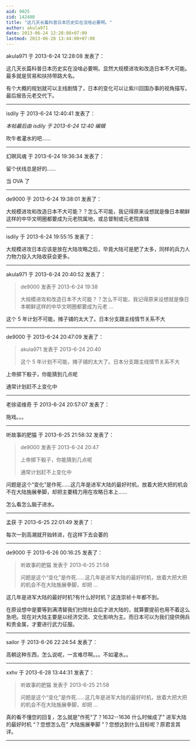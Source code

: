 ```yaml
---
aid: 9025
zid: 142408
title: "这几天长篇科普日本历史实在没啥必要啊。"
author: akula971
date: 2013-06-24 12:28:08+07:00
lastmod: 2013-06-28 13:44:00+07:00
---
```


akula971 于 2013-6-24 12:28:08 发表了：

这几天长篇科普日本历史实在没啥必要啊。显然大规模进攻和改造日本不大可能。最多就是贸易和扶持带路大名。

有个大概的规划就可以主线剧情了，日本的变化可以让紫川回国办事的视角描写，最后报告元老交代下。

---

isdily 于 2013-6-24 12:40:41 发表了：

_本帖最后由 isdily 于 2013-6-24 12:40 编辑_

吹牛者灌水的吧……

---

幻暝风魂 于 2013-6-24 19:36:34 发表了：

留个伏线总是好的……

当 OVA 了

---

de9000 于 2013-6-24 19:38:01 发表了：

大规模进攻和改造日本不大可能？？怎么不可能，我记得原来设想就是像日本朝鲜这样的中华文明圈都要成为元老院属地，或总督制或元老院直辖

---

isdily 于 2013-6-24 19:55:15 发表了：

大规模进攻日本应该是放在大陆攻略之后，毕竟大陆可是肥了太多，同样的兵力人力物力投入大陆收获会更多。

---

akula971 于 2013-6-24 20:40:52 发表了：

> de9000 发表于 2013-6-24 19:38
>
> 大规模进攻和改造日本不大可能？？怎么不可能，我记得原来设想就是像日本朝鲜这样的中华文明圈都要成为元老 ...

这个 5 年计划不可能，摊子铺的太大了。日本分支跟主线情节关系不大

---

de9000 于 2013-6-24 20:47:09 发表了：

> akula971 发表于 2013-6-24 20:40
>
> 这个 5 年计划不可能，摊子铺的太大了。日本分支跟主线情节关系不大

上帝掷下骰子，你能猜到几点呢

通常计划赶不上变化中

---

老徐诺维奇 于 2013-6-24 20:57:07 发表了：

拖戏。。。

---

听故事的肥猫 于 2013-6-25 21:58:32 发表了：

> de9000 发表于 2013-6-24 20:47
>
> 上帝掷下骰子，你能猜到几点呢
>
> 通常计划赶不上变化中

问题是这个“变化”是作死......这几年是进军大陆的最好时机，放着大把大把的机会不在大陆施展拳脚，却把主要精力用在攻略日本上......

怎么看怎么脑子进水。

---

孟获 于 2013-6-25 22:01:49 发表了：

每次一到高潮就开始转进，在这样下去会萎的

---

de9000 于 2013-6-26 00:16:25 发表了：

> 听故事的肥猫 发表于 2013-6-25 21:58
>
> 问题是这个“变化”是作死......这几年是进军大陆的最好时机，放着大把大把的机会不在大陆施展拳脚，却把 ...

这几年是进军大陆的最好时机?有什么好时机？这连崇祯十年都不到。

在原设想中是要等到满清替我们扫除社会后才进大陆的，就算要提前也用不着这么急吧。现在对大陆主要是以经济交流、文化影响为主。而日本可以为我们提供佣兵和贵金属，才要进行武力征服。

---

sailor 于 2013-6-26 22:24:54 发表了：

高朝这种东西，怎么说呢，一言难尽啊。。。不如灌水。。

---

xxhv 于 2013-6-28 13:44:31 发表了：

> 听故事的肥猫 发表于 2013-6-25 21:58
>
> 问题是这个“变化”是作死......这几年是进军大陆的最好时机，放着大把大把的机会不在大陆施展拳脚，却把 ...

真的看不懂您的回复，怎么就是”作死“了？1632--1636 什么时候成了”
进军大陆的最好时机
“？您想怎么在“
大陆施展拳脚
”？您想达到什么目标呢？原君言其详。

---
